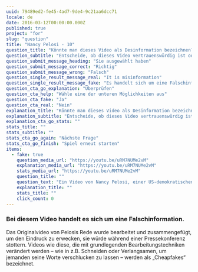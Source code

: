 ```yaml
---
uuid: 79489ed2-fe45-4ad7-9de4-9c21aa6dcc71
locale: de
date: 2016-03-12T00:00:00.000Z
published: true
project: "for"
slug: "question"
title: "Nancy Pelosi - 10"
question_title: "Könnte man dieses Video als Desinformation bezeichnen?"
question_subtitle: "Entscheide, ob dieses Video vertrauenswürdig ist oder nicht"
question_submit_message_heading: "Sie ausgewählt haben"
question_submit_message_correct: "Richtig"
question_submit_message_wrong: "Falsch"
question_single_result_message_real: "It is misinformation"
question_single_result_message_fake: "Es handelt sich um eine Falschinformation"
question_cta_go_explanation: "Überprüfen"
question_cta_help: "Wähle eine der unteren Möglichkeiten aus"
question_cta_fake: "Ja"
question_cta_real: "Nein"
explanation_title: "Könnte man dieses Video als Desinformation bezeichnen?"
explanation_subtitle: "Entscheide, ob dieses Video vertrauenswürdig ist oder nicht"
explanation_cta_go_stats: ""
stats_title: ""
stats_subtitle: ""
stats_cta_go_again: "Nächste Frage"
stats_cta_go_finish: "Spiel erneut starten"
items:
  - fake: true
    question_media_url: "https://youtu.be/uRM7NUMe2vM"
    explanation_media_url: "https://youtu.be/uRM7NUMe2vM"
    stats_media_url: "https://youtu.be/uRM7NUMe2vM"
    question_title: ""
    question_text: "Ein Video von Nancy Pelosi, einer US-demokratischen Politikerin, wurde 2019 weit verbreitet. Darin sah man Pelosi, die während einer Rede zu stammeln und zu stottern schien."
    explanation_title: ""
    stats_title: ""
    click_count: 0
---
```

### Bei diesem Video handelt es sich um eine Falschinformation.

Das Originalvideo von Pelosis Rede wurde bearbeitet und zusammengefügt, um den Eindruck zu erwecken, sie würde während einer Pressekonferenz stottern. Videos wie diese, die mit grundlegenden Bearbeitungstechniken verändert werden – wie in z.B.  Schneiden oder Verlangsamen, um jemanden seine Worte verschlucken zu lassen – werden als „Cheapfakes“ bezeichnet.
